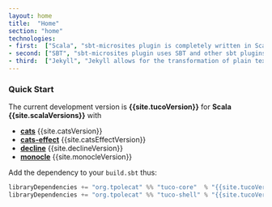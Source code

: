 ```yaml
---
layout: home
title:  "Home"
section: "home"
technologies:
- first:  ["Scala", "sbt-microsites plugin is completely written in Scala"]
- second: ["SBT", "sbt-microsites plugin uses SBT and other sbt plugins to generate microsites easily"]
- third:  ["Jekyll", "Jekyll allows for the transformation of plain text into static websites and blogs."]
---
```


### Quick Start

The current development version is **{{site.tucoVersion}}** for **Scala {{site.scalaVersions}}** with

- [**cats**](http://typelevel.org/cats/) {{site.catsVersion}}
- [**cats-effect**](http://typelevel.org/cats/) {{site.catsEffectVersion}}
- [**decline**](https://github.com/bkirwi/decline) {{site.declineVersion}}
- [**monocle**](http://julien-truffaut.github.io/Monocle/) {{site.monocleVersion}}

Add the dependency to your `build.sbt` thus:

```scala
libraryDependencies += "org.tpolecat" %% "tuco-core"  % "{{site.tucoVersion}}" // either this
libraryDependencies += "org.tpolecat" %% "tuco-shell" % "{{site.tucoVersion}}" // or this, which includes the shell API
```
